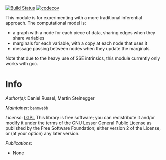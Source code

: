 [![Build Status](https://travis-ci.com/salilab/domino3.svg?branch=develop)](https://travis-ci.com/salilab/domino3)
[![codecov](https://codecov.io/gh/salilab/domino3/branch/develop/graph/badge.svg)](https://codecov.io/gh/salilab/domino3)

This module is for experimenting with a more traditional inferential approach. The computational model is:
- a graph with a node for each piece of data, sharing edges when they share variables
- marginals for each variable, with a copy at each node that uses it
- message passing between nodes when they update the marginals

Note that due to the heavy use of SSE intrinsics, this module currently only
works with gcc.

# Info

_Author(s)_: Daniel Russel, Martin Steinegger

_Maintainer_: `benmwebb`

_License_: [LGPL](http://www.gnu.org/licenses/old-licenses/lgpl-2.1.html)
This library is free software; you can redistribute it and/or
modify it under the terms of the GNU Lesser General Public
License as published by the Free Software Foundation; either
version 2 of the License, or (at your option) any later version.

_Publications_:
- None
